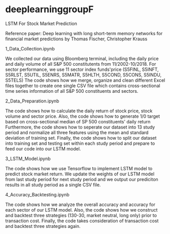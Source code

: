 # deeplearninggroupF
LSTM For Stock Market Prediction

Reference paper: 
Deep learning with long short-term memory networks for financial market predictions by Thomas Fischer, Christopher Krauss

1_Data_Collection.ipynb

We collected our data using Bloomberg terminal, including the daily price and daily volume of all S&P 500 constitutents from 11/2002-10/2018.
For sector performance, we use 11 sector index funds'price (S5FINL, S5INFT, S5RLST, S5UTIL, S5ENRS, S5MATR, S5HLTH, S5COND, S5CONS, S5INDU, S5TELS)
The code shows how we merge, organize and clean different Excel files together to create one single CSV file which contains cross-sectional time series information of all S&P 500 constituents and sectors.

2_Data_Preparation.ipynb

The code shows how to calculate the daily return of stock price, stock volume and sector price.
Also, the code shows how to generate 1/0 target based on cross-sectional median of SP 500 constituents' daily return
Furthermore, the code shows how to seperate our dataset into 13 study period and normalize all three features using the mean and standard deviation of training set.
Finally, the code shows how to split our dataset into training set and testing set within each study period and prepare to feed our code into our LSTM model.

3_LSTM_Model.ipynb

The code shows how we use Tensorflow to implement LSTM model to predict stock market return.
We update the weights of our LSTM model from last study period for next study period and we output our prediciton results in all study period as a single CSV file.

4_Accuracy_Backtesting.ipynb

The code shows how we analyze the overall accuracy and accuracy for each sector of our LSTM model.
Also, the code shows how we construct and backtest three strategies (130-30, market neutral, long only) prior to transaction cost.
Finally, the code takes consideration of transaction cost and backtest three strategies again. 

